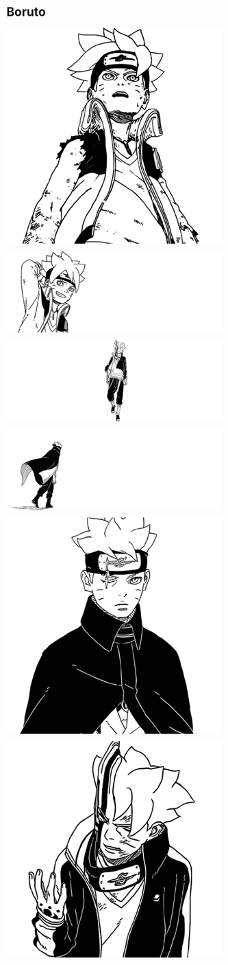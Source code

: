 # Boruto

<a href="8fB92GMs_2x.jpg"><img alt="8fB92GMs_2x.jpg" src="8fB92GMs_2x.jpg"></a>

<a href="BH1K97IE_2x.jpg"><img alt="BH1K97IE_2x.jpg" src="BH1K97IE_2x.jpg"></a>

<a href="Qena7C0s_2x.jpg"><img alt="Qena7C0s_2x.jpg" src="Qena7C0s_2x.jpg"></a>

<a href="UHuYOtpQ_2x.jpg"><img alt="UHuYOtpQ_2x.jpg" src="UHuYOtpQ_2x.jpg"></a>

<a href="i5Jj61RZ_2x.jpg"><img alt="i5Jj61RZ_2x.jpg" src="i5Jj61RZ_2x.jpg"></a>

<a href="y50HDJ6K_2x.jpg"><img alt="y50HDJ6K_2x.jpg" src="y50HDJ6K_2x.jpg"></a>
